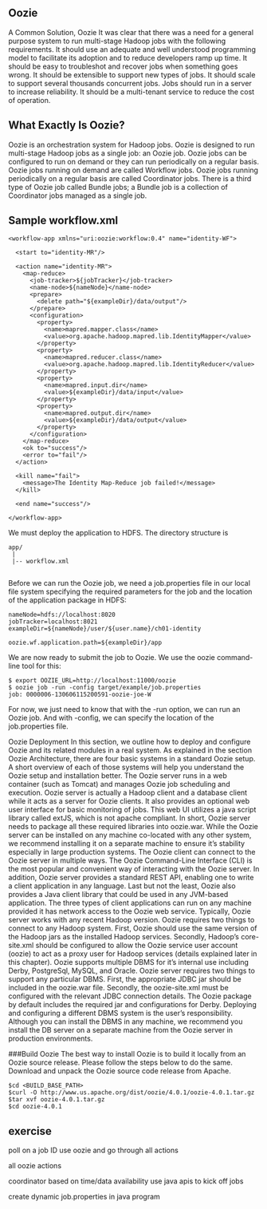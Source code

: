 ## Oozie
A Common Solution, Oozie
 It was clear that there was a need for a general purpose system to run multi-stage Hadoop jobs with the following  requirements.
 It should use an adequate and well understood programming model to facilitate its adoption and to reduce developers ramp up time.
 It should be easy to troubleshot and recover jobs when something goes wrong.
 It should be extensible to support new types of jobs.
 It should scale to support several thousands concurrent jobs.
 Jobs should run in a server to increase reliability.
 It should be a multi-tenant service to reduce the cost of operation.
 
## What Exactly Is Oozie?
Oozie is an orchestration system for Hadoop jobs. Oozie is designed to run multi-stage Hadoop jobs as a single job: an Oozie job. Oozie jobs can be configured to run on demand or they can run periodically on a regular basis. Oozie jobs running on demand are called Workflow jobs. Oozie jobs running periodically on a regular basis are called Coordinator jobs. There is a third type of Oozie job called Bundle jobs; a Bundle job is a collection of Coordinator jobs managed as a single job.

## Sample workflow.xml

```
<workflow-app xmlns="uri:oozie:workflow:0.4" name="identity-WF">

  <start to="identity-MR"/>

  <action name="identity-MR">
    <map-reduce>
      <job-tracker>${jobTracker}</job-tracker>
      <name-node>${nameNode}</name-node>
      <prepare>
        <delete path="${exampleDir}/data/output"/>
      </prepare>
      <configuration>
        <property>
          <name>mapred.mapper.class</name>
          <value>org.apache.hadoop.mapred.lib.IdentityMapper</value>
        </property>
        <property>
          <name>mapred.reducer.class</name>
          <value>org.apache.hadoop.mapred.lib.IdentityReducer</value>
        </property>
        <property>
          <name>mapred.input.dir</name>
          <value>${exampleDir}/data/input</value>
        </property>
        <property>
          <name>mapred.output.dir</name>
          <value>${exampleDir}/data/output</value>
        </property>
      </configuration>
    </map-reduce>
    <ok to="success"/>
    <error to="fail"/>
  </action>

  <kill name="fail">
    <message>The Identity Map-Reduce job failed!</message>
  </kill>

  <end name="success"/>

</workflow-app>
```

We must deploy the application to HDFS. The directory structure is

```
app/
 |
 |-- workflow.xml
 
```

Before we can run the Oozie job, we need a job.properties file in our local file system specifying the required parameters for the job and the location of the application package in HDFS:
```
nameNode=hdfs://localhost:8020
jobTracker=localhost:8021
exampleDir=${nameNode}/user/${user.name}/ch01-identity

oozie.wf.application.path=${exampleDir}/app
```

We are now ready to submit the job to Oozie. We use the oozie command-line tool for this:

```
$ export OOZIE_URL=http://localhost:11000/oozie
$ oozie job -run -config target/example/job.properties
job: 0000006-130606115200591-oozie-joe-W
```

For now, we just need to know that with the -run option, we can run an Oozie job. And with -config, we can specify the location of the job.properties file.

Oozie Deployment
In this section, we outline how to deploy and configure Oozie and its related modules in a real system. As explained in the section Oozie Architecture, there are four basic systems in a standard Oozie setup. A short overview of each of those systems will help you understand the Oozie setup and installation better.
The Oozie server runs in a web container (such as Tomcat) and manages Oozie job scheduling and execution. Oozie server is actually a Hadoop client and a database client while it acts as a server for Oozie clients. It also provides an optional web user interface for basic monitoring of jobs. This web UI utilizes a java script library called extJS, which is not apache compliant. In short, Oozie server needs to package all these required libraries into oozie.war. While the Oozie server can be installed on any machine co-located with any other system, we recommend installing it on a separate machine to ensure it’s stability especially in large production systems.
The Oozie client can connect to the Oozie server in multiple ways. The Oozie Command-Line Interface (CLI) is the most popular and convenient way of interacting with the Oozie server. In addition, Oozie server provides a standard REST API, enabling one to write a client application in any language. Last but not the least, Oozie also provides a Java client library that could be used in any JVM-based application. The three types of client applications can run on any machine provided it has network access to the Oozie web service.
Typically, Oozie server works with any recent Hadoop version. Oozie requires two things to connect to any Hadoop system. First, Oozie should use the same version of the Hadoop jars as the installed Hadoop services. Secondly, Hadoop’s core-site.xml should be configured to allow the Oozie service user account (oozie) to act as a proxy user for Hadoop services (details explained later in this chapter).
Oozie supports multiple DBMS for it’s internal use including Derby, PostgreSql, MySQL, and Oracle. Oozie server requires two things to support any particular DBMS. First, the appropriate JDBC jar should be included in the oozie.war file. Secondly, the oozie-site.xml must be configured with the relevant JDBC connection details. The Oozie package by default includes the required jar and configurations for Derby. Deploying and configuring a different DBMS system is the user’s responsibility. Although you can install the DBMS in any machine, we recommend you install the DB server on a separate machine from the Oozie server in production environments.











###Build Oozie
The best way to install Oozie is to build it locally from an Oozie source release. Please follow the steps below to do the same.
Download and unpack the Oozie source code release from Apache.
```
$cd <BUILD_BASE_PATH>
$curl -O http://www.us.apache.org/dist/oozie/4.0.1/oozie-4.0.1.tar.gz
$tar xvf oozie-4.0.1.tar.gz
$cd oozie-4.0.1
```




exercise
--------

poll on a job ID
use oozie and go through all actions

all oozie actions

coordinator based on time/data availability
use java apis to kick off jobs


create dynamic job.properties in java program 





